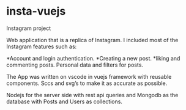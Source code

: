 # insta-vuejs
Instagram project


Web application that is a replica of Instagram.
I included most of the Instagram features such as: 

 *Account and login authentication.
 *Creating a new post.
 *liking and commenting posts. 
Personal data and filters for posts.  

The App was written on vscode in vuejs framework with reusable components.
Sccs and svg’s to make it as accurate as possible. 

Nodejs for the server side with rest api queries and Mongodb as the database with Posts and Users as collections.
